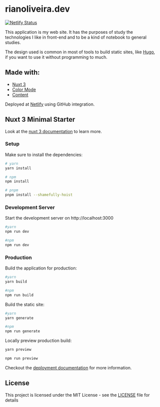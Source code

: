 # rianoliveira.dev

[![Netlify Status](https://api.netlify.com/api/v1/badges/9eff9025-fc7b-4831-a75e-6ced7e61015c/deploy-status)](https://app.netlify.com/sites/rianoliveira/deploys)

This application is my web site. It has the purposes of study the technologies I like in front-end and to be a kind of notebook to general studies.

The design used is common in most of tools to build static sites, like [Hugo](https://themes.gohugo.io/themes/hugo-theme-codex/), if you want to use it without programming to much.

## Made with:

- [Nuxt 3](https://v3.nuxtjs.org)
- [Color Mode](https://color-mode.nuxtjs.org)
- [Content](https://content.nuxtjs.org)

Deployed at [Netlify](https://www.netlify.com) using GitHub integration.

## Nuxt 3 Minimal Starter

Look at the [nuxt 3 documentation](https://v3.nuxtjs.org) to learn more.

### Setup

Make sure to install the dependencies:

```bash
# yarn
yarn install

# npm
npm install

# pnpm
pnpm install --shamefully-hoist
```

### Development Server

Start the development server on http://localhost:3000

```bash
#yarn
npm run dev

#npm
npm run dev
```

### Production

Build the application for production:

```bash
#yarn
yarn build

#npm
npm run build
```

Build the static site:

```bash
#yarn
yarn generate

#npm
npm run generate
```

Locally preview production build:

```bash
yarn preview

npm run preview
```

Checkout the [deployment documentation](https://v3.nuxtjs.org/guide/deploy/presets) for more information.

## License

This project is licensed under the MIT License - see the [LICENSE](LICENSE) file for details
